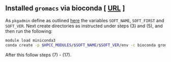 ## Installed `gromacs` via bioconda [ [URL](https://www.gromacs.org/) ]  

As `pkgadmin` define as outlined [here](https://github.com/ucr-hpcc/hpcc_modules#create-module) the variables 
`SOFT_NAME`, `SOFT_FIRST` and `SOFT_VER`. Next create directories as instructed under steps (3) and (5), and 
then run the following:

```sh
module load miniconda3
conda create -p $HPCC_MODULES/$SOFT_NAME/$SOFT_VER/env -c bioconda gromacs
```

After this follow steps (7) - (17).

